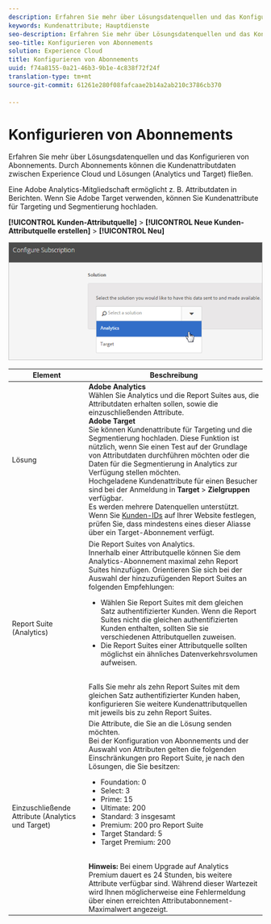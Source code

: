 ```yaml
---
description: Erfahren Sie mehr über Lösungsdatenquellen und das Konfigurieren von Abonnements. Durch Abonnements können die Kundenattributdaten zwischen Experience Cloud und Lösungen (Analytics und Target) fließen.
keywords: Kundenattribute; Hauptdienste
seo-description: Erfahren Sie mehr über Lösungsdatenquellen und das Konfigurieren von Abonnements. Durch Abonnements können die Kundenattributdaten zwischen Experience Cloud und Lösungen (Analytics und Target) fließen.
seo-title: Konfigurieren von Abonnements
solution: Experience Cloud
title: Konfigurieren von Abonnements
uuid: f74a8155-0a21-46b3-9b1e-4c838f72f24f
translation-type: tm+mt
source-git-commit: 61261e280f08fafcaae2b14a2ab210c3786cb370

---
```



# Konfigurieren von Abonnements

Erfahren Sie mehr über Lösungsdatenquellen und das Konfigurieren von Abonnements. Durch Abonnements können die Kundenattributdaten zwischen Experience Cloud und Lösungen (Analytics und Target) fließen.

Eine Adobe Analytics-Mitgliedschaft ermöglicht z. B. Attributdaten in Berichten. Wenn Sie Adobe Target verwenden, können Sie Kundenattribute für Targeting und Segmentierung hochladen.

**[!UICONTROL Kunden-Attributquelle]** &gt; **[!UICONTROL Neue Kunden-Attributquelle erstellen]** &gt; **[!UICONTROL Neu]**

![](assets/configure_subscription_page.png)

| Element | Beschreibung |
|--- |--- |
| Lösung | **Adobe Analytics**<br>Wählen Sie Analytics und die Report Suites aus, die Attributdaten erhalten sollen, sowie die einzuschließenden Attribute.<br>**Adobe Target**<br>Sie können Kundenattribute für Targeting und die Segmentierung hochladen. Diese Funktion ist nützlich, wenn Sie einen Test auf der Grundlage von Attributdaten durchführen möchten oder die Daten für die Segmentierung in Analytics zur Verfügung stellen möchten.<br>Hochgeladene Kundenattribute für einen Besucher sind bei der Anmeldung in **Target** &gt; **Zielgruppen** verfügbar.<br>Es werden mehrere Datenquellen unterstützt. Wenn Sie [Kunden-IDs](../core-services/core-services.md) auf Ihrer Website festlegen, prüfen Sie, dass mindestens eines dieser Aliasse über ein Target-Abonnement verfügt. |
| Report Suite (Analytics) | Die Report Suites von Analytics.<br>Innerhalb einer Attributquelle können Sie dem Analytics-Abonnement maximal zehn Report Suites hinzufügen. Orientieren Sie sich bei der Auswahl der hinzuzufügenden Report Suites an folgenden Empfehlungen:<ul><li>Wählen Sie Report Suites mit dem gleichen Satz authentifizierter Kunden. Wenn die Report Suites nicht die gleichen authentifizierten Kunden enthalten, sollten Sie sie verschiedenen Attributquellen zuweisen.</li><li>Die Report Suites einer Attributquelle sollten möglichst ein ähnliches Datenverkehrsvolumen aufweisen.</li></ul><br>Falls Sie mehr als zehn Report Suites mit dem gleichen Satz authentifizierter Kunden haben, konfigurieren Sie weitere Kundenattributquellen mit jeweils bis zu zehn Report Suites. |
| Einzuschließende Attribute (Analytics und Target) | Die Attribute, die Sie an die Lösung senden möchten. <br>Bei der Konfiguration von Abonnements und der Auswahl von Attributen gelten die folgenden Einschränkungen pro Report Suite, je nach den Lösungen, die Sie besitzen:<ul><li>Foundation: 0</li><li>Select: 3</li><li>Prime: 15</li><li>Ultimate: 200</li><li>Standard: 3 insgesamt</li><li>Premium: 200 pro Report Suite</li><li>Target Standard: 5</li><li>Target Premium: 200</li></ul><br>**Hinweis:** Bei einem Upgrade auf Analytics Premium dauert es 24 Stunden, bis weitere Attribute verfügbar sind. Während dieser Wartezeit wird Ihnen möglicherweise eine Fehlermeldung über einen erreichten Attributabonnement-Maximalwert angezeigt. |
